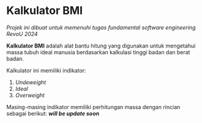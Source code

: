 # Kalkulator BMI

*Projek ini dibuat untuk memenuhi tugas fundamental software engineering RevoU 2024*

**Kalkulator BMI** adalah alat bantu hitung yang digunakan untuk mengetahui massa tubuh ideal manusia berdasarkan kalkulasi tinggi badan dan berat badan.

Kalkulator ini memiliki indikator:
1. *Undeweight*
2. *Ideal*
3. *Overweight*

Masing-masing indikator memiliki perhitungan massa dengan rincian sebagai berikut:
*__will be update soon__*

